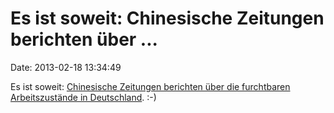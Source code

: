 Es ist soweit: Chinesische Zeitungen berichten über \...
========================================================

Date: 2013-02-18 13:34:49

Es ist soweit: [Chinesische Zeitungen berichten über die furchtbaren
Arbeitszustände in
Deutschland](http://www.globaltimes.cn/content/762083.shtml). :-)
